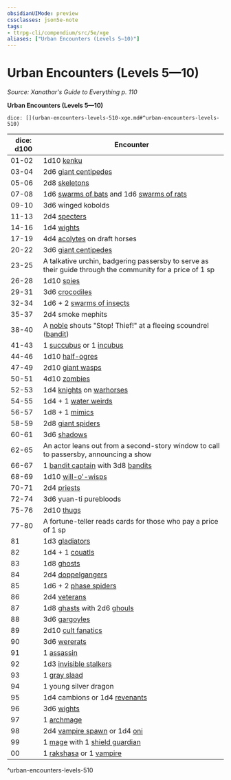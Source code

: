 ```yaml
---
obsidianUIMode: preview
cssclasses: json5e-note
tags:
- ttrpg-cli/compendium/src/5e/xge
aliases: ["Urban Encounters (Levels 5—10)"]
---
```

# Urban Encounters (Levels 5—10)
*Source: Xanathar's Guide to Everything p. 110* 

**Urban Encounters (Levels 5—10)**

`dice: [](urban-encounters-levels-510-xge.md#^urban-encounters-levels-510)`

| dice: d100 | Encounter |
|------------|-----------|
| 01-02 | 1d10 [kenku](kenku.md) |
| 03-04 | 2d6 [giant centipedes](giant-centipede.md) |
| 05-06 | 2d8 [skeletons](skeleton-xphb.md) |
| 07-08 | 1d6 [swarms of bats](swarm-of-bats.md) and 1d6 [swarms of rats](swarm-of-rats.md) |
| 09-10 | 3d6 winged kobolds |
| 11-13 | 2d4 [specters](specter.md) |
| 14-16 | 1d4 [wights](wight-xmm.md) |
| 17-19 | 4d4 [acolytes](acolyte.md) on draft horses |
| 20-22 | 3d6 [giant centipedes](giant-centipede.md) |
| 23-25 | A talkative urchin, badgering passersby to serve as their guide through the community for a price of 1 sp |
| 26-28 | 1d10 [spies](spy.md) |
| 29-31 | 3d6 [crocodiles](crocodile-xphb.md) |
| 32-34 | 1d6 + 2 [swarms of insects](swarm-of-insects.md) |
| 35-37 | 2d4 smoke mephits |
| 38-40 | A [noble](noble.md) shouts "Stop! Thief!" at a fleeing scoundrel ([bandit](bandit.md)) |
| 41-43 | 1 [succubus](succubus-xmm.md) or 1 [incubus](incubus-xmm.md) |
| 44-46 | 1d10 [half-ogres](half-ogre-ogrillon.md) |
| 47-49 | 2d10 [giant wasps](giant-wasp.md) |
| 50-51 | 4d10 [zombies](zombie-xphb.md) |
| 52-53 | 1d4 [knights](knight-xmm.md) on [warhorses](3-Compendium/CLI/bestiary/beast/warhorse-xphb.md) |
| 54-55 | 1d4 + 1 [water weirds](water-weird.md) |
| 56-57 | 1d8 + 1 [mimics](mimic.md) |
| 58-59 | 2d8 [giant spiders](giant-spider-xphb.md) |
| 60-61 | 3d6 [shadows](shadow.md) |
| 62-65 | An actor leans out from a second-story window to call to passersby, announcing a show |
| 66-67 | 1 [bandit captain](bandit-captain.md) with 3d8 [bandits](bandit.md) |
| 68-69 | 1d10 [will-o'-wisps](will-o-wisp.md) |
| 70-71 | 2d4 [priests](priest.md) |
| 72-74 | 3d6 yuan-ti purebloods |
| 75-76 | 2d10 [thugs](thug.md) |
| 77-80 | A fortune-teller reads cards for those who pay a price of 1 sp |
| 81 | 1d3 [gladiators](gladiator.md) |
| 82 | 1d4 + 1 [couatls](couatl.md) |
| 83 | 1d8 [ghosts](ghost.md) |
| 84 | 2d4 [doppelgangers](doppelganger.md) |
| 85 | 1d6 + 2 [phase spiders](phase-spider.md) |
| 86 | 2d4 [veterans](veteran.md) |
| 87 | 1d8 [ghasts](ghast-xmm.md) with 2d6 [ghouls](ghoul-xmm.md) |
| 88 | 3d6 [gargoyles](gargoyle.md) |
| 89 | 2d10 [cult fanatics](cult-fanatic.md) |
| 90 | 3d6 [wererats](wererat.md) |
| 91 | 1 [assassin](assassin.md) |
| 92 | 1d3 [invisible stalkers](invisible-stalker.md) |
| 93 | 1 [gray slaad](gray-slaad.md) |
| 94 | 1 young silver dragon |
| 95 | 1d4 cambions or 1d4 [revenants](revenant.md) |
| 96 | 3d6 [wights](wight-xmm.md) |
| 97 | 1 [archmage](archmage.md) |
| 98 | 2d4 [vampire spawn](vampire-spawn.md) or 1d4 [oni](oni.md) |
| 99 | 1 [mage](mage-xmm.md) with 1 [shield guardian](shield-guardian.md) |
| 00 | 1 [rakshasa](rakshasa.md) or 1 [vampire](vampire.md) |
^urban-encounters-levels-510